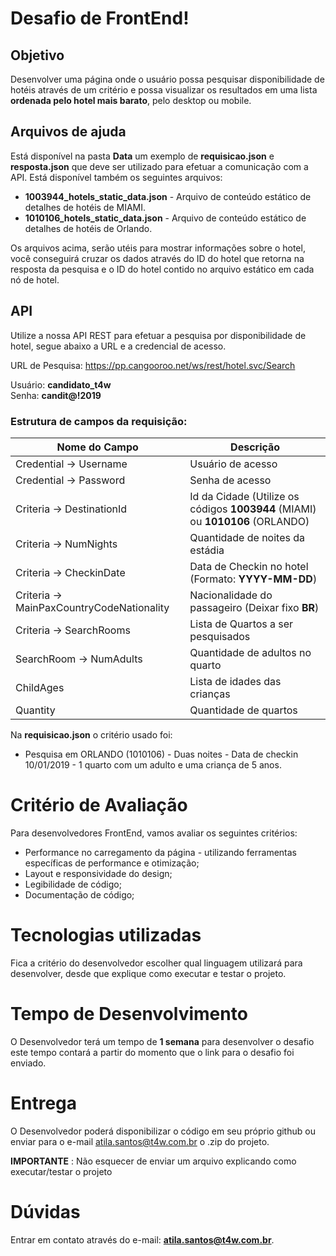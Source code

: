 # Desafio de FrontEnd!

## Objetivo
Desenvolver uma página onde o usuário possa pesquisar disponibilidade de hotéis através de um critério e possa visualizar os resultados em uma lista **ordenada pelo hotel mais barato**, pelo desktop ou mobile. 

## Arquivos de ajuda
Está disponível na pasta **Data** um exemplo de **requisicao.json** e **resposta.json** que deve ser utilizado para efetuar a comunicação com a API.
Está disponível também os seguintes arquivos: 

 - **1003944_hotels_static_data.json** - Arquivo de conteúdo estático de detalhes de hotéis de MIAMI. 
 - **1010106_hotels_static_data.json** - Arquivo de conteúdo estático de detalhes de hotéis de Orlando.

Os arquivos acima, serão utéis para mostrar informações sobre o hotel, você conseguirá cruzar os dados através do ID do hotel que retorna na resposta da pesquisa e o ID do hotel contido no arquivo estático em cada nó de hotel.

## API
Utilize a nossa API REST para efetuar a pesquisa por disponibilidade de hotel, segue abaixo a URL e a credencial de acesso.

URL de Pesquisa: https://pp.cangooroo.net/ws/rest/hotel.svc/Search

Usuário: **candidato_t4w**  
Senha: **candit@!2019**

### Estrutura de campos da requisição:
|Nome do Campo| Descrição |
|--|--|
| Credential → Username | Usuário de acesso |
| Credential → Password	| Senha de acesso   |
| Criteria → DestinationId | Id da Cidade (Utilize os códigos **1003944** (MIAMI) ou **1010106** (ORLANDO) |
| Criteria → NumNights	| Quantidade de noites da estádia   |
| Criteria → CheckinDate | Data de Checkin no hotel (Formato: **YYYY-MM-DD**)  |
| Criteria → MainPaxCountryCodeNationality | Nacionalidade do passageiro (Deixar fixo **BR**) |
| Criteria → SearchRooms | Lista de Quartos a ser pesquisados |
| SearchRoom → NumAdults | Quantidade de adultos no quarto | 
| ChildAges | Lista de idades das crianças |
| Quantity | Quantidade de quartos |

Na **requisicao.json** o critério usado foi: 
 - Pesquisa em ORLANDO (1010106) - Duas noites - Data de checkin 10/01/2019 - 1 quarto com um adulto e uma criança de 5 anos.


# Critério de Avaliação
Para desenvolvedores FrontEnd, vamos avaliar os seguintes critérios:
 - Performance no carregamento da página - utilizando ferramentas específicas de performance e otimização;
 - Layout e responsividade do design; 
 - Legibilidade de código;
 - Documentação de código;
 

# Tecnologias utilizadas
Fica a critério do desenvolvedor escolher qual linguagem utilizará para desenvolver, desde que explique como executar e testar o projeto.

# Tempo de Desenvolvimento
O Desenvolvedor terá um tempo de **1 semana** para desenvolver o desafio este tempo contará a partir do momento que o link para o desafio foi enviado.
# Entrega
O Desenvolvedor poderá disponibilizar o código em seu próprio github ou enviar para o e-mail atila.santos@t4w.com.br o .zip do projeto.

**IMPORTANTE** : Não esquecer de enviar um arquivo explicando como executar/testar o projeto

# Dúvidas
Entrar em contato através do e-mail: **atila.santos@t4w.com.br**.

